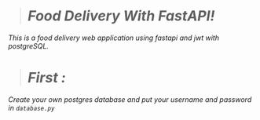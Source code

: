 ># _Food Delivery With FastAPI!_
_This is a food delivery web application using fastapi and jwt with postgreSQL._
># _First :_
<i class="fa fa-postgresql" aria-hidden="true"></i>
_Create your own postgres database and put your username and password in `database.py`_
